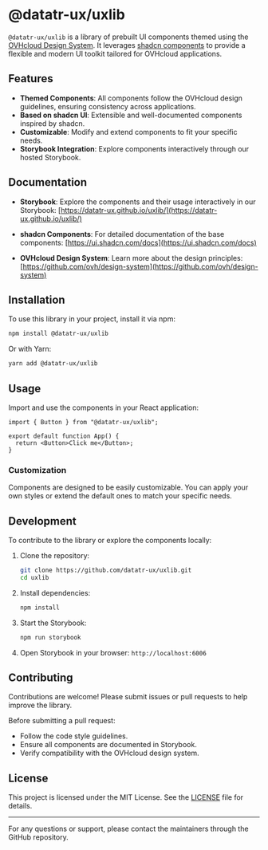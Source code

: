 # @datatr-ux/uxlib

`@datatr-ux/uxlib` is a library of prebuilt UI components themed using the [OVHcloud Design System](https://github.com/ovh/design-system). It leverages [shadcn components](https://ui.shadcn.com/docs) to provide a flexible and modern UI toolkit tailored for OVHcloud applications.

## Features

- **Themed Components**: All components follow the OVHcloud design guidelines, ensuring consistency across applications.
- **Based on shadcn UI**: Extensible and well-documented components inspired by shadcn.
- **Customizable**: Modify and extend components to fit your specific needs.
- **Storybook Integration**: Explore components interactively through our hosted Storybook.

## Documentation

- **Storybook**: Explore the components and their usage interactively in our Storybook:
  [https://datatr-ux.github.io/uxlib/](https://datatr-ux.github.io/uxlib/)

- **shadcn Components**: For detailed documentation of the base components:
  [https://ui.shadcn.com/docs](https://ui.shadcn.com/docs)

- **OVHcloud Design System**: Learn more about the design principles:
  [https://github.com/ovh/design-system](https://github.com/ovh/design-system)

## Installation

To use this library in your project, install it via npm:

```bash
npm install @datatr-ux/uxlib
```

Or with Yarn:

```bash
yarn add @datatr-ux/uxlib
```

## Usage

Import and use the components in your React application:

```tsx
import { Button } from "@datatr-ux/uxlib";

export default function App() {
  return <Button>Click me</Button>;
}
```

### Customization

Components are designed to be easily customizable. You can apply your own styles or extend the default ones to match your specific needs.

## Development

To contribute to the library or explore the components locally:

1. Clone the repository:

   ```bash
   git clone https://github.com/datatr-ux/uxlib.git
   cd uxlib
   ```

2. Install dependencies:

   ```bash
   npm install
   ```

3. Start the Storybook:

   ```bash
   npm run storybook
   ```

4. Open Storybook in your browser:
   `http://localhost:6006`

## Contributing

Contributions are welcome! Please submit issues or pull requests to help improve the library.

Before submitting a pull request:
- Follow the code style guidelines.
- Ensure all components are documented in Storybook.
- Verify compatibility with the OVHcloud design system.

## License

This project is licensed under the MIT License. See the [LICENSE](LICENSE) file for details.

---

For any questions or support, please contact the maintainers through the GitHub repository.


